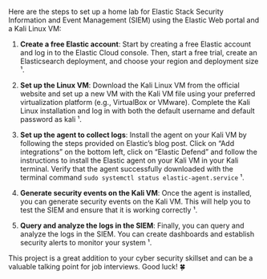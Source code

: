 Here are the steps to set up a home lab for Elastic Stack Security Information and Event Management (SIEM) using the Elastic Web portal and a Kali Linux VM:

1. **Create a free Elastic account**: Start by creating a free Elastic account and log in to the Elastic Cloud console. Then, start a free trial, create an Elasticsearch deployment, and choose your region and deployment size ¹.

2. **Set up the Linux VM**: Download the Kali Linux VM from the official website and set up a new VM with the Kali VM file using your preferred virtualization platform (e.g., VirtualBox or VMware). Complete the Kali Linux installation and log in with both the default username and default password as kali ¹.

3. **Set up the agent to collect logs**: Install the agent on your Kali VM by following the steps provided on Elastic’s blog post. Click on “Add integrations” on the bottom left, click on “Elastic Defend” and follow the instructions to install the Elastic agent on your Kali VM in your Kali terminal. Verify that the agent successfully downloaded with the terminal command `sudo systemctl status elastic-agent.service` ¹.

4. **Generate security events on the Kali VM**: Once the agent is installed, you can generate security events on the Kali VM. This will help you to test the SIEM and ensure that it is working correctly ¹.

5. **Query and analyze the logs in the SIEM**: Finally, you can query and analyze the logs in the SIEM. You can create dashboards and establish security alerts to monitor your system ¹.

This project is a great addition to your cyber security skillset and can be a valuable talking point for job interviews. Good luck! 🍀
